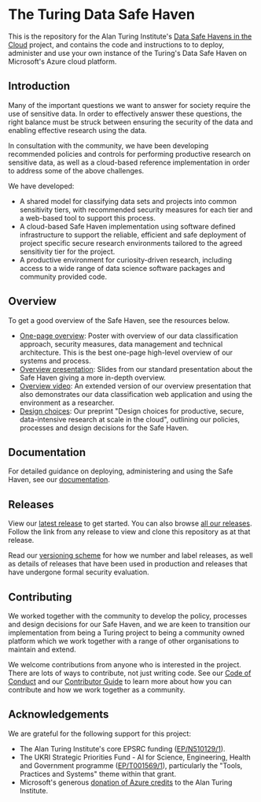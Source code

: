 # The Turing Data Safe Haven

This is the repository for the Alan Turing Institute's [Data Safe Havens in the Cloud](https://www.turing.ac.uk/research/research-projects/data-safe-havens-cloud) project, and contains the code and instructions to to deploy, administer and use your own instance of the Turing's Data Safe Haven on Microsoft's Azure cloud platform.

## Introduction

Many of the important questions we want to answer for society require the use of sensitive data. In order to effectively answer these questions, the right balance must be struck between ensuring the security of the data and enabling effective research using the data.

In consultation with the community, we have been developing recommended policies and controls for performing productive research on sensitive data, as well as a cloud-based reference implementation in order to address some of the above challenges.

We have developed:

+ A shared model for classifying data sets and projects into common sensitivity tiers, with recommended security measures for each tier and a web-based tool to support this process.
+ A cloud-based Safe Haven implementation using software defined infrastructure to support the reliable, efficient and safe deployment of project specific secure research environments tailored to the agreed sensitivity tier for the project.
+ A productive environment for curiosity-driven research, including access to a wide range of data science software packages and community provided code.

## Overview

To get a good overview of the Safe Haven, see the resources below.

+ [One-page overview](https://doi.org/10.6084/m9.figshare.11815224): Poster with overview of our data classification approach, security measures, data management and technical architecture. This is the best one-page high-level overview of our systems and process.
+ [Overview presentation](https://doi.org/10.6084/m9.figshare.11923644): Slides from our standard presentation about the Safe Haven giving a more in-depth overview.
+ [Overview video](https://youtu.be/uAGhnAnxtvo): An extended version of our overview presentation that also demonstrates our data classification web application and using the environment as a researcher.
+ [Design choices](https://arxiv.org/abs/1908.08737): Our preprint "Design choices for productive, secure, data-intensive research at scale in the cloud", outlining our policies, processes and design decisions for the Safe Haven.

## Documentation

For detailed guidance on deploying, administering and using the Safe Haven, see our [documentation](docs/index.md).

## Releases

View our [latest release](https://github.com/alan-turing-institute/data-safe-haven/releases/latest) to get started. You can also browse [all our releases](https://github.com/alan-turing-institute/data-safe-haven/releases). Follow the link from any release to view and clone this repository as at that release.

Read our [versioning scheme](VERSIONING.md) for how we number and label releases, as well as details of releases that have been used in production and releases that have undergone formal security evaluation.

## Contributing

We worked together with the community to develop the policy, processes and design decisions for our Safe Haven, and we are keen to transition our implementation from being a Turing project to being a community owned platform which we work together with a range of other organisations to maintain and extend.

We welcome contributions from anyone who is interested in the project. There are lots of ways to contribute, not just writing code. See our [Code of Conduct](CODE_OF_CONDUCT.md) and our [Contributor Guide](CONTRIBUTING.md) to learn more about how you can contribute and how we work together as a community.

## Acknowledgements

We are grateful for the following support for this project:

+ The Alan Turing Institute's core EPSRC funding ([EP/N510129/1](https://gow.epsrc.ukri.org/NGBOViewGrant.aspx?GrantRef=EP/N510129/1)).
+ The UKRI Strategic Priorities Fund - AI for Science, Engineering, Health and Government programme ([EP/T001569/1](https://gow.epsrc.ukri.org/NGBOViewGrant.aspx?GrantRef=EP/T001569/1)), particularly the "Tools, Practices and Systems" theme within that grant.
+ Microsoft's generous [donation of Azure credits](https://www.microsoft.com/en-us/research/blog/microsoft-accelerates-data-science-at-the-alan-turing-institute-with-5m-in-cloud-computing-credits/) to the Alan Turing Institute.
